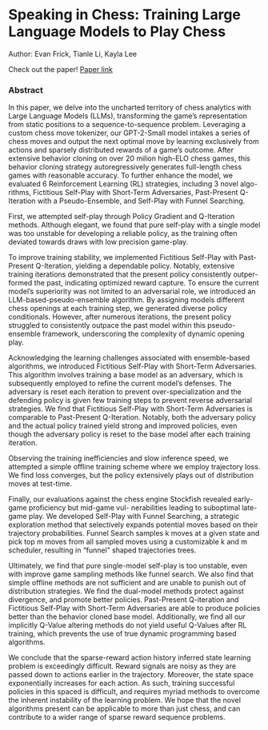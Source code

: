 # Speaking in Chess: Training Large Language Models to Play Chess
Author: Evan Frick, Tianle Li, Kayla Lee

Check out the paper! [Paper link](paper.pdf)

### Abstract 
In this paper, we delve into the uncharted territory of chess analytics with Large Language Models (LLMs),
transforming the game’s representation from static positions to a sequence-to-sequence problem. Leveraging a
custom chess move tokenizer, our GPT-2-Small model intakes a series of chess moves and output the next optimal
move by learning exclusively from actions and sparsely distributed rewards of a game’s outcome. After extensive
behavior cloning on over 20 milion high-ELO chess games, this behavior cloning strategy autoregressively
generates full-length chess games with reasonable accuracy.
To further enhance the model, we evaluated 6 Reinforcement Learning (RL) strategies, including 3 novel algo-
rithms, Fictitious Self-Play with Short-Term Adversaries, Past-Present Q-Iteration with a Pseudo-Ensemble, and
Self-Play with Funnel Searching.

First, we attempted self-play through Policy Gradient and Q-Iteration methods. Although elegant, we found that
pure self-play with a single model was too unstable for developing a reliable policy, as the training often deviated
towards draws with low precision game-play.

To improve training stability, we implemented Fictitious Self-Play with Past-Present Q-Iteration, yielding a
dependable policy. Notably, extensive training iterations demonstrated that the present policy consistently outper-
formed the past, indicating optimized reward capture. To ensure the current model’s superiority was not limited to
an adversarial role, we introduced an LLM-based-pseudo-ensemble algorithm. By assigning models different
chess openings at each training step, we generated diverse policy conditionals. However, after numerous iterations,
the present policy struggled to consistently outpace the past model within this pseudo-ensemble framework,
underscoring the complexity of dynamic opening play.

Acknowledging the learning challenges associated with ensemble-based algorithms, we introduced Fictitious
Self-Play with Short-Term Adversaries. This algorithm involves training a base model as an adversary, which is
subsequently employed to refine the current model’s defenses. The adversary is reset each iteration to prevent
over-specialization and the defending policy is given few training steps to prevent reverse adversarial strategies.
We find that Fictitious Self-Play with Short-Term Adversaries is comparable to Past-Present Q-Iteration. Notably,
both the adversary policy and the actual policy trained yield strong and improved policies, even though the
adversary policy is reset to the base model after each training iteration.

Observing the training inefficiencies and slow inference speed, we attempted a simple offline training scheme
where we employ trajectory loss. We find loss converges, but the policy extensively plays out of distribution
moves at test-time.

Finally, our evaluations against the chess engine Stockfish revealed early-game proficiency but mid-game vul-
nerabilities leading to suboptimal late-game play. We developed Self-Play with Funnel Searching, a strategic
exploration method that selectively expands potential moves based on their trajectory probabilities. Funnel Search
samples k moves at a given state and pick top m moves from all sampled moves using a customizable k and m
scheduler, resulting in “funnel” shaped trajectories trees.

Ultimately, we find that pure single-model self-play is too unstable, even with improve game sampling methods
like funnel search. We also find that simple offline methods are not sufficient and are unable to punish out of
distribution strategies. We find the dual-model methods protect against divergence, and promote better policies.
Past-Present Q-iteration and Fictitious Self-Play with Short-Term Adversaries are able to produce policies better
than the behavior cloned base model. Additionally, we find all our implicitly Q-Value altering methods do not
yield useful Q-Values after RL training, which prevents the use of true dynamic programming based algorithms.

We conclude that the sparse-reward action history inferred state learning problem is exceedingly difficult. Reward
signals are noisy as they are passed down to actions earlier in the trajectory. Moreover, the state space exponentially
increases for each action. As such, training successful policies in this spaced is difficult, and requires myriad
methods to overcome the inherent instability of the learning problem. We hope that the novel algorithms present
can be applicable to more than just chess, and can contribute to a wider range of sparse reward sequence problems.

